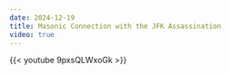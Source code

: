 ```yaml
---
date: 2024-12-19
title: Masonic Connection with the JFK Assassination
video: true
---
```



{{< youtube 9pxsQLWxoGk >}}
